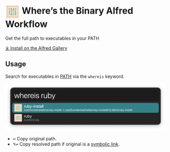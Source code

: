 # <img src='Workflow/icon.png' width='45' align='center' alt='icon'> Where’s the Binary Alfred Workflow

Get the full path to executables in your PATH

[⤓ Install on the Alfred Gallery](https://alfred.app/workflows/alfredapp/wheres-the-binary)

## Usage

Search for executables in [PATH](https://en.wikipedia.org/wiki/PATH_%28variable%29) via the `whereis` keyword.

![Listing ruby executables](Workflow/images/about/whereis.png)

* <kbd>↩&#xFE0E;</kbd> Copy original path.
* <kbd>⌥</kbd><kbd>↩&#xFE0E;</kbd> Copy resolved path if original is a [symbolic link](https://en.wikipedia.org/wiki/Symbolic_link).
